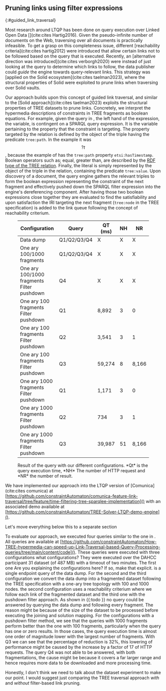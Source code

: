 ## Pruning links using filter expressions
{:#guided_link_traversal}

Most research around LTQP has been done on query execution over Linked Open Data [](cite:cites Hartig2016).
Given the pseudo-infinite number of documents on the Web, traversing over all documents is practically infeasible.
To get a grasp on this completeness issue, different [reachability criteria](cite:cites hartig2012) were introduced
that allow certain links not to be followed based on the query that is executed.
Recently, an [alternative direction was introduced](cite:cites verborgh2020)
were instead of just looking at the query to determine which links to follow,
the data publisher could _guide_ the engine towards query-relevant links.
This strategy was [applied on the Solid ecosystem](cite:cites taelman2023),
where the structural properties of Solid were exploited to prune links when traversing over Solid vaults.

Our approach builds upon this concept of guided link traversal,
and similar to the [Solid approach](cite:cites taelman2023) exploits the structural properties of TREE datasets to prune links.
Concretely, we interpret the hypermedia descriptions of constraints in TREE fragments as boolean equations.
For example, given the query in [](#example-sparql),
the left hand of the expression, the variable, is contingent on a SPARQL query expression.
It is the variable pertaining to the property that the constraint is targeting.
The property targeted by the relation is defined by the object of the triple having the predicate `tree:path`.
In the example it was $$ ?t $$, because the example of [](#TREE-relation-turtle-example)
has the `tree:path` property `etsi:hasTimestamp`.
Boolean operators such as; equal, greater than, are described by the [RDF type of the TREE relation](https://treecg.github.io/specification/#Relation).
Finally, the literal is simply represented by the object of the triple in the relation,
containing the predicate `tree:value`.
Upon discovery of a document, the query engine gathers the relevant triples to form the boolean expression 
representing the constraint of the next fragment and effectively pushed down the SPARQL filter expression into the engine's dereferencing component.
After having those two boolean expressions close together they are evaluated to find the satisfiability and upon satisfaction
the IRI targeting the next fragment (`tree:node` in the TREE specification) is added to the link queue following the
concept of reachability criterium.
<figure id="results-queries" markdown="1" class="table table-smaller-font">

| Configuration                              | Query       | QT (ms) | NH | NR    |
|--------------------------------------------|-------------|---------|----|-------|
| Data dump                                  | Q1/Q2/Q3/Q4 | X       | X  | X     |
| One ary 100/1000 fragments                 | Q1/Q2/Q3/Q4 | X       | X  | X     |
| One ary 100/1000 fragments Filter pushdown | Q4          | X       | X  | X     |
| One ary 100 fragments Filter pushdown      | Q1          | 8,892   | 3  | 0     |
| One ary 100 fragments Filter pushdown      | Q2          | 3,541   | 3  | 1     |
| One ary 100 fragments Filter pushdown      | Q3          | 59,274  | 8  | 8,166 |
| One ary 1000 fragments Filter pushdown     | Q1          | 1,171   | 3  | 0     |
| One ary 1000 fragments Filter pushdown     | Q2          | 734     | 3  | 1     |
| One ary 1000 fragments Filter pushdown     | Q3          | 39,987  | 51 | 8,166 |

<figcaption markdown="block">
Result of the query with our different configurations. *Qt* is the query execution time,
*NH* The number of HTTP request and *NR* the number of result.
</figcaption>
</figure>

We have implemented our approach into the LTQP version of [Comunica](cite:cites comunica) at
[https://github.com/constraintAutomaton/comunica-feature-link-traversal/tree/feature/time-filtering-tree-sparqlee-implementation]() with an associated demo available at
[https://github.com/constraintAutomaton/TREE-Solver-LTQP-demo-engine]().

<span class="comment" data-author="RT">Let's move everything below this to a separate section</span>

To evaluate our approach, we executed four queries similar to the one in [](#example-sparql).
All queries are available at [https://github.com/constraintAutomaton/How-TREE-hypermedia-can-speed-up-Link-Traversal-based-Query-Processing-queries/tree/main/content/code]().
These queries were executed with three configurations <span class="comment" data-author="RT">what configurations?</span>
They were executed over the DAHCC participant 31 dataset (of 487 MB) with a timeout of two minutes. 
The first one <span class="comment" data-author="RT">Are you explaining the configurations here? If so, make that explicit.</span> is a single endpoint query of the data dump. 
For the second and the third configuration we convert the data dump into a 
fragmented dataset following the TREE specification with a one-ary tree topology with 100 and 1000 nodes.
the second configuration uses a reachability criterium where we follow each link of the fragmented dataset and the third one with the 
pushdown filter approach. As shown in {{:todo }} no query could be answered by querying the data dump and following every fragment. 
The reason might be because of the size of the dataset to be processed before executing the joining and solution mapping.
For the configurations with a pushdown filter method, we see that the queries with 1000 fragments perform better than
the one with 100 fragments, particularly when the query has one or zero results. In those cases, the query execution time is almost one
order of magnitude lower with the largest number of fragments. 
With Q3 we can see that the percentage of reduction is 32%, this lowering of performance might be caused by the increase by a factor of 17
of HTTP requests. The query Q4 was not able to be answered, with both fragmentations, the cause might be because it covers a far larger range and hence requires more data to be downloaded and more processing time.

<span class="comment" data-author="RT">Honestly, I don't think we need to talk about the dataset experiment to make our point. I would suggest just comparing the TREE traversal approach _with_ and _without_ filter-based link pruning.</span>
